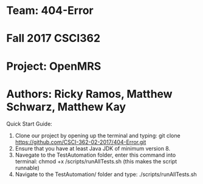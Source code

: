 # Team: 404-Error
# Fall 2017 CSCI362
# Project: OpenMRS 
# Authors: Ricky Ramos, Matthew Schwarz, Matthew Kay

Quick Start Guide:
1. Clone our project by opening up the terminal and typing: 
git clone https://github.com/CSCI-362-02-2017/404-Error.git
2. Ensure that you have at least Java JDK of minimum version 8.
3. Navegate to the TestAutomation folder, enter this command into terminal:
chmod +x /scripts/runAllTests.sh  (this makes the script runnable)
4. Navigate to the TestAutomation/ folder and type:
./scripts/runAllTests.sh
